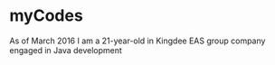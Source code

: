 # myCodes
As of March 2016 I am a 21-year-old in Kingdee EAS group company engaged in Java development
